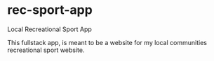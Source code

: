# rec-sport-app
Local Recreational Sport App

This fullstack app, is meant to be a website for my local communities recreational sport website.


